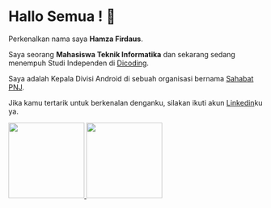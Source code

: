 # Hallo Semua ! 👋

Perkenalkan nama saya **Hamza Firdaus**.

Saya seorang **Mahasiswa Teknik Informatika** dan sekarang sedang menempuh Studi Independen di [Dicoding](https://www.dicoding.com/).

Saya adalah Kepala Divisi Android di sebuah organisasi bernama [Sahabat PNJ](https://www.instagram.com/sahabat_pnj/).

Jika kamu tertarik untuk berkenalan denganku, silakan ikuti akun [Linkedin](https://www.linkedin.com/in/hamza-firdaus-439709153/)ku ya.

<p align="left">
<a href="https://github.com/hamzafrd">
  <img height="150em" src="https://github-readme-stats-eight-theta.vercel.app/api?username=hamzafrd&show_icons=true&theme=algolia&include_all_commits=true&count_private=true"/>
   <img height="150em" src="https://github-readme-stats-eight-theta.vercel.app/api/top-langs/?username=hamzafrd&layout=compact&langs_count=8&theme=algolia"/>
</a>
</p>
</a>
</p>
